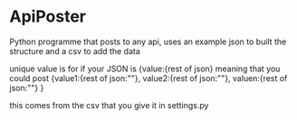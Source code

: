 # ApiPoster
Python programme that posts to any api, uses an example json to built the structure and a csv to add the data

unique value is for if your JSON is {value:{rest of json}
meaning that you could post {value1:{rest of json:""},
                             value2:{rest of json:""},
                             valuen:{rest of json:""}
                             }

this comes from the csv that you give it in settings.py